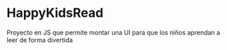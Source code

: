 # HappyKidsRead
Proyecto en JS que permite montar una UI para que los niños aprendan a leer de forma divertida
